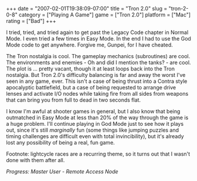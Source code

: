 +++
date = "2007-02-01T19:38:09-07:00"
title = "Tron 2.0"
slug = "tron-2-0-8"
category = ["Playing A Game"]
game = ["Tron 2.0"]
platform = ["Mac"]
rating = ["Bad"]
+++

I tried, tried, and tried again to get past the Legacy Code chapter in Normal Mode.  I even tried a few times in Easy Mode.  In the end I had to use the God Mode code to get anywhere.  Forgive me, Gunpei, for I have cheated.

The Tron nostalgia is cool.  The gameplay mechanics (subroutines) are cool.  The environments and enemies - Oh and did I mention the tanks? - are cool.  The plot is ... pretty vacant, though it at least loops back into the Tron nostalgia.  But Tron 2.0's difficulty balancing is far and away the worst I've seen in any game, ever.  This isn't a case of being thrust into a Contra style apocalyptic battlefield, but a case of being requested to arrange drive lenses and activate I/O nodes while taking fire from all sides from weapons that can bring you from full to dead in two seconds flat.

I know I'm awful at shooter games in general, but I also know that being outmatched in Easy Mode at less than 20\% of the way through the game is a huge problem.  I'll continue playing in God Mode just to see how it plays out, since it's still <i>marginally</i> fun (some things like jumping puzzles and timing challenges are difficult even with total invincibility), but it's already lost any possibility of being a real, fun game.

Footnote: lightcycle races are a recurring theme, so it turns out that I wasn't done with them after all.

<i>Progress: Master User - Remote Access Node</i>